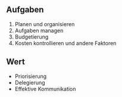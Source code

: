 ## Aufgaben
1) Planen und organisieren
2) Aufgaben managen
3) Budgetierung
4) Kosten kontrollieren und andere Faktoren

## Wert
- Priorisierung
- Delegierung
- Effektive Kommunikation